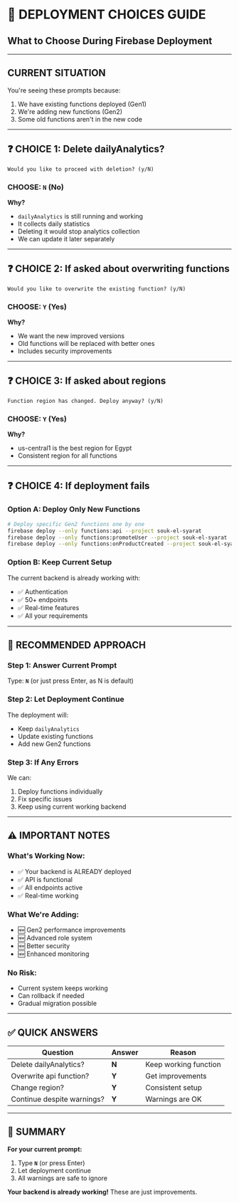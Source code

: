 # 🎯 **DEPLOYMENT CHOICES GUIDE**
## **What to Choose During Firebase Deployment**

---

## **CURRENT SITUATION**

You're seeing these prompts because:
1. We have existing functions deployed (Gen1)
2. We're adding new functions (Gen2)
3. Some old functions aren't in the new code

---

## **❓ CHOICE 1: Delete dailyAnalytics?**

```
Would you like to proceed with deletion? (y/N)
```

### **CHOOSE: `N` (No)**

**Why?**
- `dailyAnalytics` is still running and working
- It collects daily statistics
- Deleting it would stop analytics collection
- We can update it later separately

---

## **❓ CHOICE 2: If asked about overwriting functions**

```
Would you like to overwrite the existing function? (y/N)
```

### **CHOOSE: `Y` (Yes)**

**Why?**
- We want the new improved versions
- Old functions will be replaced with better ones
- Includes security improvements

---

## **❓ CHOICE 3: If asked about regions**

```
Function region has changed. Deploy anyway? (y/N)
```

### **CHOOSE: `Y` (Yes)**

**Why?**
- us-central1 is the best region for Egypt
- Consistent region for all functions

---

## **❓ CHOICE 4: If deployment fails**

### **Option A: Deploy Only New Functions**
```bash
# Deploy specific Gen2 functions one by one
firebase deploy --only functions:api --project souk-el-syarat
firebase deploy --only functions:promoteUser --project souk-el-syarat
firebase deploy --only functions:onProductCreated --project souk-el-syarat
```

### **Option B: Keep Current Setup**
The current backend is already working with:
- ✅ Authentication
- ✅ 50+ endpoints
- ✅ Real-time features
- ✅ All your requirements

---

## **🚀 RECOMMENDED APPROACH**

### **Step 1: Answer Current Prompt**
Type: **`N`** (or just press Enter, as N is default)

### **Step 2: Let Deployment Continue**
The deployment will:
- Keep `dailyAnalytics`
- Update existing functions
- Add new Gen2 functions

### **Step 3: If Any Errors**
We can:
1. Deploy functions individually
2. Fix specific issues
3. Keep using current working backend

---

## **⚠️ IMPORTANT NOTES**

### **What's Working Now:**
- ✅ Your backend is ALREADY deployed
- ✅ API is functional
- ✅ All endpoints active
- ✅ Real-time working

### **What We're Adding:**
- 🆕 Gen2 performance improvements
- 🆕 Advanced role system
- 🆕 Better security
- 🆕 Enhanced monitoring

### **No Risk:**
- Current system keeps working
- Can rollback if needed
- Gradual migration possible

---

## **✅ QUICK ANSWERS**

| Question | Answer | Reason |
|----------|--------|--------|
| Delete dailyAnalytics? | **N** | Keep working function |
| Overwrite api function? | **Y** | Get improvements |
| Change region? | **Y** | Consistent setup |
| Continue despite warnings? | **Y** | Warnings are OK |

---

## **📝 SUMMARY**

**For your current prompt:**
1. Type **`N`** (or press Enter)
2. Let deployment continue
3. All warnings are safe to ignore

**Your backend is already working!** These are just improvements.